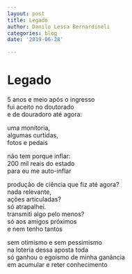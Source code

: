 ```yaml
---
layout: post
title: Legado
author: Danilo Lessa Bernardineli
categories: blog
date: '2019-06-28'

---
```



# Legado

5 anos e meio após o ingresso  
fui aceito no doutorado    
e de douradoro até agora:  
  
uma monitoria,   
algumas curtidas,   
fotos e pedais  
  
não tem porque inflar:  
200 mil reais do estado  
para eu me auto-inflar  
  
produção de ciência que fiz até agora?   
nada relevante,   
ações articuladas?   
só atrapalhei.   
transmiti algo pelo menos?   
só aos amigos próximos   
e nem tenho tantos   
  
sem otimismo e sem pessimismo   
na loteria dessa aposta toda  
só ganhou o egoísmo de minha ganância   
em acumular e reter conhecimento  

